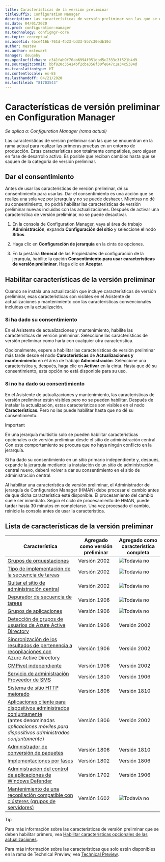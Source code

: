 ```yaml
---
title: Características de la versión preliminar
titleSuffix: Configuration Manager
description: Las características de versión preliminar son las que se encuentran en la rama actual para realizar las primeras pruebas en un entorno de producción.
ms.date: 04/01/2020
ms.prod: configuration-manager
ms.technology: configmgr-core
ms.topic: conceptual
ms.assetid: 6bce416b-761d-4b23-bd33-5b7c30edb10d
author: mestew
ms.author: mstewart
manager: dougeby
ms.openlocfilehash: e341fab9f76ab6994f051dbd5e2333c3f521b4d9
ms.sourcegitcommit: bbf820c35414bf2cba356f30fe047c1a34c5384d
ms.translationtype: HT
ms.contentlocale: es-ES
ms.lasthandoff: 04/21/2020
ms.locfileid: "81703543"
---
```

# <a name="pre-release-features-in-configuration-manager"></a>Características de versión preliminar en Configuration Manager

*Se aplica a: Configuration Manager (rama actual)*

Las características de versión preliminar son las que se encuentran en la rama actual para realizar las primeras pruebas en un entorno de producción. Estas características son totalmente compatibles, pero siguen en fase de desarrollo activo. Es posible que reciban cambios hasta que se saquen de la categoría de versión preliminar.

## <a name="give-consent"></a>Dar el consentimiento  

Antes de usar las características de versión preliminar, dé su consentimiento para usarlas. Dar el consentimiento es una acción que se realiza una sola vez por jerarquía y no se puede deshacer. Mientras no dé su consentimiento, no podrá habilitar las características de versión preliminar nuevas incluidas con las actualizaciones. Después de activar una característica de versión preliminar, no se puede desactivar.

1. En la consola de Configuration Manager, vaya al área de trabajo **Administración**, expanda **Configuración del sitio** y seleccione el nodo **Sitios**.  

2. Haga clic en **Configuración de jerarquía** en la cinta de opciones.  

3. En la pestaña **General** de las Propiedades de configuración de la jerarquía, habilite la opción **Consentimiento para usar características de versión preliminar**. Haga clic en **Aceptar**.  

## <a name="enable-pre-release-features"></a>Habilitar características de la versión preliminar

Cuando se instala una actualización que incluye características de versión preliminar, esas características son visibles en el Asistente de actualizaciones y mantenimiento con las características convencionales incluidas en la actualización.

### <a name="if-you-have-given-consent"></a>Si ha dado su consentimiento

En el Asistente de actualizaciones y mantenimiento, habilite las características de versión preliminar. Seleccione las características de versión preliminar como haría con cualquier otra característica.

Opcionalmente, espere a habilitar las características de versión preliminar más tarde desde el nodo **Características** de **Actualizaciones y mantenimiento** en el área de trabajo **Administración**. Seleccione una característica y, después, haga clic en **Activar** en la cinta. Hasta que dé su consentimiento, esta opción no está disponible para su uso.

### <a name="if-you-havent-given-consent"></a>Si no ha dado su consentimiento

En el Asistente de actualizaciones y mantenimiento, las características de versión preliminar están visibles pero no se pueden habilitar. Después de instalar la actualización, estas características son visibles en el nodo **Características**. Pero no las puede habilitar hasta que no dé su consentimiento.

> [!IMPORTANT]  
> En una jerarquía multisitio solo se pueden habilitar características opcionales o de versión preliminar desde el sitio de administración central. Con este comportamiento se procura que no haya ningún conflicto en la jerarquía. <!--507197-->  
>
> Si ha dado su consentimiento en un sitio primario independiente y, después, expande la jerarquía mediante la instalación de un sitio de administración central nuevo, deberá volver a dar su consentimiento en el sitio de administración central.  

Al habilitar una característica de versión preliminar, el Administrador de jerarquía de Configuration Manager (HMAN) debe procesar el cambio antes de que dicha característica esté disponible. El procesamiento del cambio suele ser inmediato. Según el ciclo de procesamiento de HMAN, puede tardar hasta 30 minutos en completarse. Una vez procesado el cambio, reinicie la consola antes de usar la característica.

## <a name="list-of-pre-release-features"></a><a name="bkmk_table"></a> Lista de características de la versión preliminar

<!--Note/tip for target article

> [!Note]  
> In this version of Configuration Manager, <feature name> is a pre-release feature. To enable it, see [Pre-release features](pre-release-features.md).  

> [!Tip]  
> This feature was first introduced in version 1702 as a [pre-release feature](pre-release-features.md). Beginning with version 1906, it's no longer a pre-release feature.  

-->

<!-- With each current branch release, to help purge this list a bit, remove any entries that were added as a full feature in a version that's no longer supported -->
| Característica          | Agregado como versión preliminar | Agregado como característica completa |
|------------------|----------------------|-------------------------|
| [Grupos de orquestaciones](../../../sum/deploy-use/orchestration-groups.md) <!--3098816--> | Versión 2002 | ![Todavía no](media/red_x.png) |
| [Tipo de implementación de la secuencia de tareas](../../../apps/get-started/creating-windows-applications.md#bkmk_tsdt) <!--3555953--> | Versión 2002 | ![Todavía no](media/red_x.png) |
| [Quitar el sitio de administración central](../deploy/install/remove-central-administration-site.md) <!-- 3607277 --> | Versión 2002 | ![Todavía no](media/red_x.png) |
| [Depurador de secuencia de tareas](../../../osd/deploy-use/debug-task-sequence.md) <!--3612274,C3F37661-69E4-4D53-A39C-5D02F97E0E71--> | Versión 1906 | ![Todavía no](media/red_x.png) |
| [Grupos de aplicaciones](../../../apps/deploy-use/create-app-groups.md) <!--3555907,EE16A1D8-EF1B-4094-845F-AC107E7C621D--> | Versión 1906 | ![Todavía no](media/red_x.png) |
| [Detección de grupos de usuarios de Azure Active Directory](../deploy/configure/configure-discovery-methods.md#bkmk_azuregroupdisco) <!--3611956,023715E7-BFBA-4E9E-A80F-B5B626464ADD-->| Versión 1906 | Versión 2002 |
| [Sincronización de los resultados de pertenencia a recopilaciones con Azure Active Directory](../../clients/manage/collections/create-collections.md#bkmk_aadcollsync) <!--3607475,C2127144-C8DE-49F6-9CB3-D4F5B59F9515-->| Versión 1906| Versión 2002 |
| [CMPivot independiente](cmpivot.md#bkmk_standalone) <!--3555890/4692885,no GUID--> | Versión 1906 | Versión 2002 |
| [Servicio de administración Proveedor de SMS](../../plan-design/hierarchy/plan-for-the-sms-provider.md#bkmk_admin-service) <!--1359052--> | Versión 1810 | Versión 1906 |
| [Sistema de sitio HTTP mejorado](../../plan-design/hierarchy/enhanced-http.md) <!--1356889,1358228--> | Versión 1806 | Versión 1810 |
| [Aplicaciones cliente para dispositivos administrados conjuntamente](../../../comanage/workloads.md#client-apps) <br/> (antes denominadas *aplicaciones móviles para dispositivos administrados conjuntamente*) <!--1357892/3600959,CC3AE625-BF72-49B1-8AB1-AF0DCF2D6F4C--> | Versión 1806 | Versión 2002 |
| [Administrador de conversión de paquetes](../../../apps/pcm/package-conversion-manager.md) <!--1357861--> | Versión 1806 | Versión 1810 |
| [Implementaciones por fases](../../../osd/deploy-use/create-phased-deployment-for-task-sequence.md) <!--1356837--> | Versión 1802 | Versión 1806 |
| [Administración del control de aplicaciones de Windows Defender](../../../protect/deploy-use/use-device-guard-with-configuration-manager.md) <!--3600958 (fka 1355092 & 1319346)--> | Versión 1702 | Versión 1906 |
| [Mantenimiento de una recopilación compatible con clústeres (grupos de servidores)](../../../sum/deploy-use/service-a-server-group.md) <!--1081776,290B66D8-C735-4895-B59A-DD732D84A697--> | Versión 1602 | ![Todavía no](media/red_x.png) |

<!--Image used = ![Not yet](media/red_x.png) -->

> [!TIP]  
> Para más información sobre las características de versión preliminar que se deben habilitar primero, vea [Habilitar características opcionales de las actualizaciones](install-in-console-updates.md#bkmk_options).  
>
> Para más información sobre las características que solo están disponibles en la rama de Technical Preview, vea [Technical Preview](../../get-started/technical-preview.md).  
